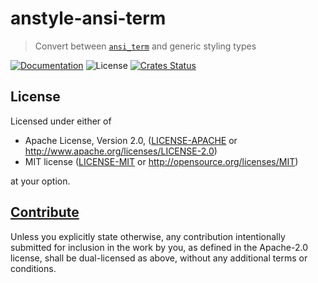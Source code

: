 # anstyle-ansi-term

> Convert between [`ansi_term`](https://lib.rs/ansi_term) and generic styling types

[![Documentation](https://img.shields.io/badge/docs-master-blue.svg)][Documentation]
![License](https://img.shields.io/crates/l/anstyle-ansi-term.svg)
[![Crates Status](https://img.shields.io/crates/v/anstyle-ansi-term.svg)](https://crates.io/crates/anstyle-ansi-term)

## License

Licensed under either of

* Apache License, Version 2.0, ([LICENSE-APACHE](LICENSE-APACHE) or <http://www.apache.org/licenses/LICENSE-2.0>)
* MIT license ([LICENSE-MIT](LICENSE-MIT) or <http://opensource.org/licenses/MIT>)

at your option.

## [Contribute](../../CONTRIBUTING.md)

Unless you explicitly state otherwise, any contribution intentionally
submitted for inclusion in the work by you, as defined in the Apache-2.0
license, shall be dual-licensed as above, without any additional terms or
conditions.

[Crates.io]: https://crates.io/crates/anstyle-ansi-term
[Documentation]: https://docs.rs/anstyle-ansi-term

